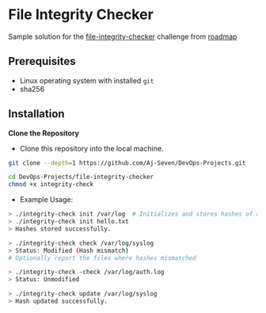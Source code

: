 # File Integrity Checker

Sample solution for the [file-integrity-checker](https://roadmap.sh/projects/file-integrity-checker) challenge from [roadmap](https://roadmap.sh)

## Prerequisites

- Linux operating system with installed `git`
- sha256

## Installation

**Clone the Repository**

- Clone this repository into the local machine.

```bash
git clone --depth=1 https://github.com/Aj-Seven/DevOps-Projects.git

cd DevOps-Projects/file-integrity-checker
chmod +x integrity-check
```

- Example Usage:
```sh
> ./integrity-check init /var/log  # Initializes and stores hashes of all log files in the directory
> ./integrity-check init hello.txt
> Hashes stored successfully.

> ./integrity-check check /var/log/syslog
> Status: Modified (Hash mismatch)
# Optionally report the files where hashes mismatched

> ./integrity-check -check /var/log/auth.log
> Status: Unmodified

> ./integrity-check update /var/log/syslog
> Hash updated successfully.
```
